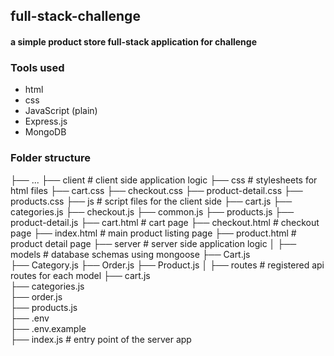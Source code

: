 ## full-stack-challenge

#### a simple product store full-stack application for challenge

### Tools used 
 - html
 - css
 - JavaScript (plain)
 - Express.js
 - MongoDB

### Folder structure

   ├── ...
    ├── client                      # client side application logic
        ├── css                        # stylesheets for html files
            ├── cart.css
            ├── checkout.css
            ├── product-detail.css
            ├── products.css
        ├── js                         # script files for the client side
            ├── cart.js
            ├── categories.js
            ├── checkout.js
            ├── common.js
            ├── products.js
            ├── product-detail.js
        ├── cart.html                 # cart page
        ├── checkout.html             # checkout page
        ├── index.html                # main product listing page
        ├── product.html              # product detail page
    ├── server                      # server side application logic
    │   ├── models                     # database schemas using mongoose
            ├── Cart.js                 
            ├── Category.js
            ├── Order.js
            ├── Product.js
    │   ├── routes                    # registered api routes for each model
            ├── cart.js                 
            ├── categories.js         
            ├── order.js              
            ├── products.js           
        ├── .env                        
        ├── .env.example               
        ├── index.js                  # entry point of the server app
     
